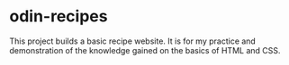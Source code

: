 # odin-recipes
This project builds a basic recipe website.
It is for my practice and demonstration of the knowledge gained on the basics of HTML and CSS.